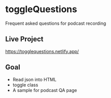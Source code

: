 # toggleQuestions
Frequent asked questions for podcast recording

## Live Project
https://togglequestions.netlify.app/

## Goal
- Read json into HTML
- toggle class 
- A sample for podcast QA page
